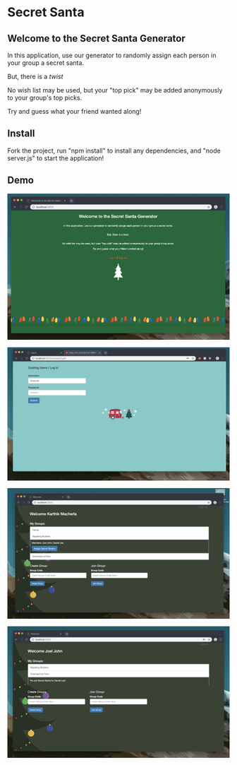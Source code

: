 # Secret Santa

## Welcome to the Secret Santa Generator

In this application, use our generator to randomly assign each person in your group a secret santa.

But, there is a *twist*

No wish list may be used, but your "top pick" may be added anonymously to your group's top picks.

Try and guess what your friend wanted along!

## Install

Fork the project, run "npm install" to install any dependencies, and "node server.js" to start the application!

## Demo

![Alt text](img/splashscreen.png) 

![Alt text](img/existing-user.png)

![Alt text](img/homescreen1.png)

![Alt text](img/homescreen2.png)



